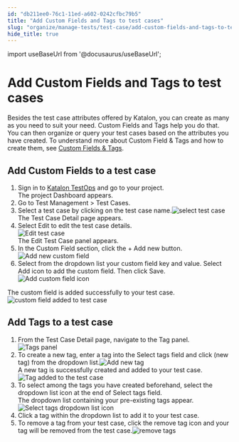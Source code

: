 ```yaml
---
id: "db211ee0-76c1-11ed-a602-0242cfbc79b5"
title: "Add Custom Fields and Tags to test cases"
slug: "organize/manage-tests/test-case/add-custom-fields-and-tags-to-test-cases"
hide_title: true
---
```

import useBaseUrl from '@docusaurus/useBaseUrl';


# <a id="concept-156" class="anchor_top_offset"/><a id="ariaid-title1" class="anchor_top_offset"/>Add Custom Fields and Tags to test cases

<p xmlns="http://www.w3.org/1999/xhtml" className="p">Besides the test case attributes offered by Katalon, you can create as many as you need to suit your need. Custom Fields and Tags help you  do that. You can then organize or query your test cases based on the attributes you have created. To understand more about Custom Field &amp; Tags and how to create them, see <a className="xref" href="/docs/organize/custom-field-and-tags/custom-fields-and-tags">Custom Fields &amp; Tags</a>.</p> 

## <a id="task-2991" class="anchor_top_offset"/>Add Custom Fields to a test case

<ol xmlns="http://www.w3.org/1999/xhtml" className="ol steps"><li className="li step stepexpand"><span className="ph cmd">Sign in to <a className="xref j-external-link" href="https://testops.katalon.io/" target="_blank">Katalon TestOps</a> and go to your project.</span><div className="itemgroup stepresult">The project <span className="ph uicontrol">Dashboard</span> appears.</div></li><li className="li step stepexpand"><span className="ph cmd">Go to <span className="ph uicontrol">Test Management</span> &gt; <span className="ph uicontrol">Test Cases</span>.</span></li><li className="li step stepexpand"><span className="ph cmd">Select a test case by clicking on the test case name.<img className="image" src={useBaseUrl("/e33461a0-76c1-11ed-a602-0242cfbc79b5.png")} alt="select test case" /></span><div className="itemgroup stepresult">The Test Case Detail page appears.</div></li><li className="li step stepexpand"><span className="ph cmd">Select <span className="ph uicontrol">Edit</span> to edit the test case details. </span><div className="itemgroup info"><img className="image" src={useBaseUrl("/e1a44bc0-76c1-11ed-a602-0242cfbc79b5.png")} alt="Edit test case" /></div><div className="itemgroup stepresult">The Edit Test Case panel appears.</div></li><li className="li step stepexpand"><span className="ph cmd">In the <span className="ph uicontrol">Custom Field</span> section, click the <span className="ph uicontrol">+ Add new</span> button. <img className="image" src={useBaseUrl("/df18e5f0-76c1-11ed-a602-0242cfbc79b5.png")} alt="Add new custom field" /></span></li><li className="li step stepexpand"><span className="ph cmd">Select from the dropdown list your custom field key and value. Select <span className="ph uicontrol">Add</span> icon to add the custom field. Then click <span className="ph uicontrol">Save</span>. <img className="image" src={useBaseUrl("/fd5623c0-76c1-11ed-a602-0242cfbc79b5.png")} alt="Add custom field icon" /></span></li></ol> 
<section xmlns="http://www.w3.org/1999/xhtml" className="section result">The custom field is added successfully to your test case.<img className="image" src={useBaseUrl("/ffb80890-76c1-11ed-a602-0242cfbc79b5.png")} alt="custom field added to test case" /></section> 

## <a id="task-2199" class="anchor_top_offset"/>Add Tags to a test case

<ol xmlns="http://www.w3.org/1999/xhtml" className="ol steps"><li className="li step stepexpand"><span className="ph cmd">From the Test Case Detail page, navigate to the <span className="ph uicontrol">Tag</span> panel.</span><div className="itemgroup info"><img className="image" src={useBaseUrl("/fcb8f960-76c1-11ed-a602-0242cfbc79b5.png")} alt="Tags panel" /></div></li><li className="li step stepexpand"><span className="ph cmd">To create a new tag, enter a tag into the <span className="ph uicontrol">Select tags</span> field and click <span className="ph uicontrol">(new tag)</span> from the dropdown list.<img className="image" src={useBaseUrl("/de788740-76c1-11ed-a602-0242cfbc79b5.png")} alt="Add new tag" /></span><div className="itemgroup stepresult">A new tag is successfully created and added to your test case.<img className="image" src={useBaseUrl("/de0ad150-76c1-11ed-a602-0242cfbc79b5.png")} alt="Tag added to the test case" /></div></li><li className="li step stepexpand"><span className="ph cmd">To select among the tags you have created beforehand, select the dropdown list icon at the end of <span className="ph uicontrol">Select tags</span> field. </span><div className="itemgroup stepresult">The dropdown list containing your pre-existing tags appear.<img className="image" src={useBaseUrl("/e6f03120-76c1-11ed-a602-0242cfbc79b5.png")} alt="Select tags dropdown list icon" /></div></li><li className="li step stepexpand"><span className="ph cmd">Click a tag within the dropdown list to add it to your test case. </span></li><li className="li step stepexpand"><span className="ph cmd">To remove a tag from your test case, click the remove tag icon and your tag will be removed from the test case.<img className="image" src={useBaseUrl("/e07c6d90-76c1-11ed-a602-0242cfbc79b5.png")} alt="remove tags" /></span></li></ol> 
